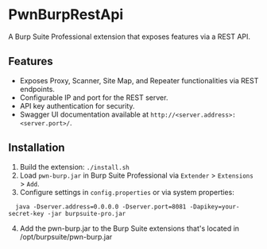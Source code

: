 # PwnBurpRestApi

A Burp Suite Professional extension that exposes features via a REST API.

## Features
- Exposes Proxy, Scanner, Site Map, and Repeater functionalities via REST endpoints.
- Configurable IP and port for the REST server.
- API key authentication for security.
- Swagger UI documentation available at `http://<server.address>:<server.port>/`.

## Installation
1. Build the extension: `./install.sh`
2. Load `pwn-burp.jar` in Burp Suite Professional via `Extender` > `Extensions` > `Add`.
3. Configure settings in `config.properties` or via system properties:
```
  java -Dserver.address=0.0.0.0 -Dserver.port=8081 -Dapikey=your-secret-key -jar burpsuite-pro.jar
```
4. Add the pwn-burp.jar to the Burp Suite extensions that's located in /opt/burpsuite/pwn-burp.jar
